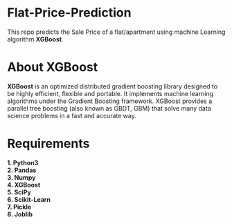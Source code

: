 # Flat-Price-Prediction
This repo predicts the Sale Price of a flat/apartment using machine Learning algorithm **XGBoost**.

# About XGBoost
**XGBoost** is an optimized distributed gradient boosting library designed to be highly efficient, flexible and portable. It implements machine learning algorithms under the Gradient Boosting framework. XGBoost provides a parallel tree boosting (also known as GBDT, GBM) that solve many data science problems in a fast and accurate way.

# Requirements
**1. Python3<br/>**
**2. Pandas<br/>**
**3. Numpy<br/>**
**4. XGBoost<br/>**
**5. SciPy<br/>**
**6. Scikit-Learn<br/>**
**7. Pickle<br/>**
**8. Joblib<br/>**
